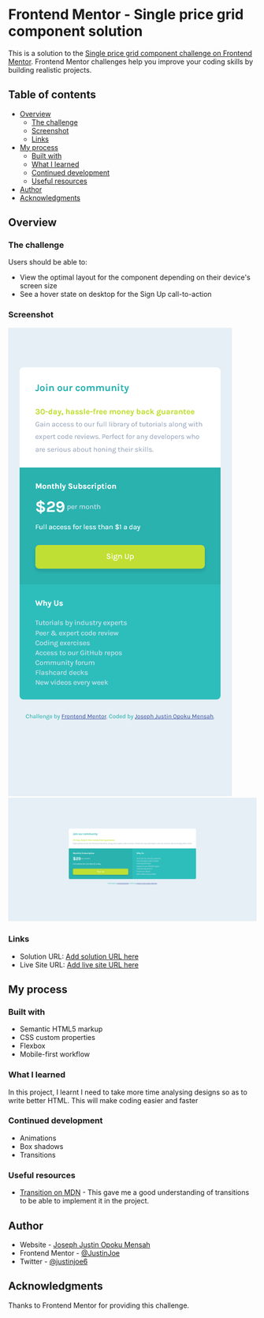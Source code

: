 # Frontend Mentor - Single price grid component solution

This is a solution to the [Single price grid component challenge on Frontend Mentor](https://www.frontendmentor.io/challenges/single-price-grid-component-5ce41129d0ff452fec5abbbc). Frontend Mentor challenges help you improve your coding skills by building realistic projects.

## Table of contents

- [Overview](#overview)
  - [The challenge](#the-challenge)
  - [Screenshot](#screenshot)
  - [Links](#links)
- [My process](#my-process)
  - [Built with](#built-with)
  - [What I learned](#what-i-learned)
  - [Continued development](#continued-development)
  - [Useful resources](#useful-resources)
- [Author](#author)
- [Acknowledgments](#acknowledgments)

## Overview

### The challenge

Users should be able to:

- View the optimal layout for the component depending on their device's screen size
- See a hover state on desktop for the Sign Up call-to-action

### Screenshot

![Mobile Screenshot](./images/mobile-screenshot.png)
![Desktop Screenshot](./images/desktop-screenshot.png)

### Links

- Solution URL: [Add solution URL here](https://github.com/JustinJoe/single-price-grid-component)
- Live Site URL: [Add live site URL here](https://your-live-site-url.com)

## My process

### Built with

- Semantic HTML5 markup
- CSS custom properties
- Flexbox
- Mobile-first workflow

### What I learned

In this project, I learnt I need to take more time analysing designs so as to write better HTML. This will make coding easier and faster

### Continued development

- Animations
- Box shadows
- Transitions

### Useful resources

- [Transition on MDN](https://developer.mozilla.org/en-US/docs/Web/CSS/transitionm) - This gave me a good understanding of transitions to be able to implement it in the project.

## Author

- Website - [Joseph Justin Opoku Mensah](https://justinjoe.github.io/)
- Frontend Mentor - [@JustinJoe](https://www.frontendmentor.io/profile/JustinJoe)
- Twitter - [@justinjoe6](https://www.twitter.com/justinjoe6)

## Acknowledgments

Thanks to Frontend Mentor for providing this challenge.
